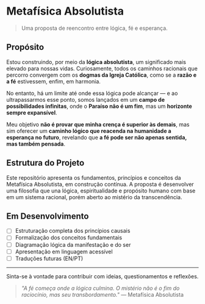 # Metafísica Absolutista

> Uma proposta de reencontro entre lógica, fé e esperança.

## Propósito

Estou construindo, por meio da **lógica absolutista**, um significado mais elevado para nossas vidas. Curiosamente, todos os caminhos racionais que percorro convergem com os **dogmas da Igreja Católica**, como se a **razão e a fé** estivessem, enfim, em harmonia.

No entanto, há um limite até onde essa lógica pode alcançar — e ao ultrapassarmos esse ponto, somos lançados em um **campo de possibilidades infinitas**, onde o **Paraíso não é um fim**, mas um **horizonte sempre expansível**.

Meu objetivo **não é provar que minha crença é superior às demais**, mas sim oferecer um **caminho lógico que reacenda na humanidade a esperança no futuro**, revelando que **a fé pode ser não apenas sentida, mas também pensada**.

## Estrutura do Projeto

Este repositório apresenta os fundamentos, princípios e conceitos da Metafísica Absolutista, em construção contínua. A proposta é desenvolver uma filosofia que una lógica, espiritualidade e propósito humano com base em um sistema racional, porém aberto ao mistério da transcendência.

## Em Desenvolvimento

- [ ] Estruturação completa dos princípios causais
- [ ] Formalização dos conceitos fundamentais
- [ ] Diagramação lógica da manifestação e do ser
- [ ] Apresentação em linguagem acessível
- [ ] Traduções futuras (EN/PT)

---

Sinta-se à vontade para contribuir com ideias, questionamentos e reflexões.

> _"A fé começa onde a lógica culmina. O mistério não é o fim do raciocínio, mas seu transbordamento."_ — Metafísica Absolutista
